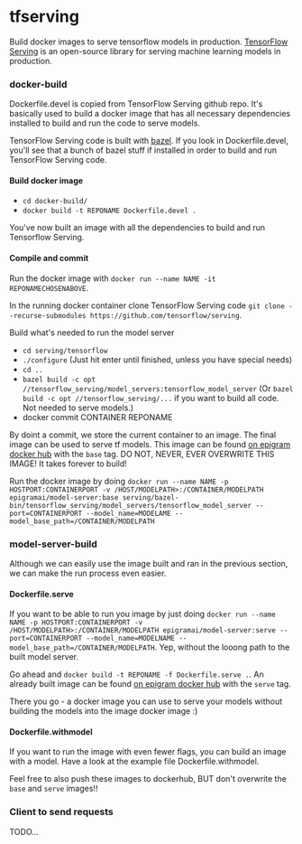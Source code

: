 # tfserving
Build docker images to serve tensorflow models in production. [TensorFlow Serving](https://github.com/tensorflow/serving) is an open-source library for serving machine learning models in production.

### docker-build
Dockerfile.devel is copied from TensorFlow Serving github repo. It's basically used to build a docker image that has all necessary dependencies installed to build and run the code to serve models.

TensorFlow Serving code is built with [bazel](https://bazel.build/). If you look in Dockerfile.devel, you'll see that a bunch of bazel stuff if installed in order to build and run TensorFlow Serving code.

#### Build docker image
- `cd docker-build/`
- `docker build -t REPONAME Dockerfile.devel .`
 
 You've now built an image with all the dependencies to build and run Tensorflow Serving.

#### Compile and commit
Run the docker image with `docker run --name NAME -it REPONAMECHOSENABOVE`.

In the running docker container clone TensorFlow Serving code `git clone --recurse-submodules https://github.com/tensorflow/serving`.


Build what's needed to run the model server
- `cd serving/tensorflow`
- `./configure` (Just hit enter until finished, unless you have special needs)
- `cd ..`
- `bazel build -c opt //tensorflow_serving/model_servers:tensorflow_model_server` (Or `bazel build -c opt //tensorflow_serving/...` if you want to build all code. Not needed to serve models.)
- docker commit CONTAINER REPONAME

By doint a commit, we store the current container to an image. The final image can be used to serve tf models. This image can be found [on epigram docker hub](https://hub.docker.com/r/epigramai/model-server/) with the `base` tag. DO NOT, NEVER, EVER OVERWRITE THIS IMAGE! It takes forever to build!

Run the docker image by doing `docker run --name NAME -p HOSTPORT:CONTAINERPORT -v /HOST/MODELPATH>:/CONTAINER/MODELPATH epigramai/model-server:base serving/bazel-bin/tensorflow_serving/model_servers/tensorflow_model_server --port=CONTAINERPORT --model_name=MODELAME --model_base_path=/CONTAINER/MODELPATH`

### model-server-build
Although we can easily use the image built and ran in the previous section, we can make the run process even easier.

#### Dockerfile.serve
If you want to be able to run you image by just doing `docker run --name NAME -p HOSTPORT:CONTAINERPORT -v /HOST/MODELPATH>:/CONTAINER/MODELPATH epigramai/model-server:serve --port=CONTAINERPORT --model_name=MODELNAME --model_base_path=/CONTAINER/MODELPATH`. Yep, without the looong path to the built model server.

Go ahead and `docker build -t REPONAME -f Dockerfile.serve .`. An already built image can be found [on epigram docker hub](https://hub.docker.com/r/epigramai/model-server/) with the `serve` tag.

There you go - a docker image you can use to serve your models without building the models into the image docker image :)

#### Dockerfile.withmodel
If you want to run the image with even fewer flags, you can build an image with a model. Have a look at the example file Dockerfile.withmodel.

Feel free to also push these images to dockerhub, BUT don't overwrite the `base` and `serve` images!!


### Client to send requests
TODO...